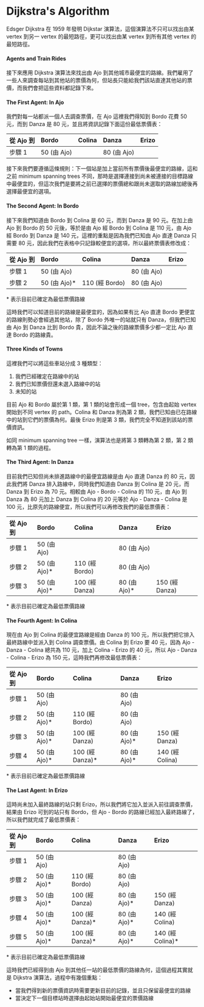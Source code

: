 # Dijkstra's Algorithm

Edsger Dijkstra 在 1959 年發明 Dijkstar 演算法，這個演算法不只可以找出由某 vertex 到另一 vertex 的最短路徑，更可以找出由某 vertex 到所有其他 vertex 的最短路徑。

#### Agents and Train Rides

接下來應用 Dijkstra 演算法來找出由 Ajo 到其他城市最便宜的路線。我們雇用了一些人來調查每站到其他站的票價為何，但站長只能給我們該站直達其他站的票價，而我們會把這些資料都記錄下來。

#### The First Agent: In Ajo

我們對每一站都派一個人去調查票價，在 Ajo 這裡我們得知到 Bordo 花費 50 元，而到 Danza 是 80 元，並且將資訊記錄下面這份最低票價表：

| 從 Ajo 到 | Bordo | Colina | Danza | Erizo |
| :--- | :--- | :--- | :--- | :--- |
| 步驟 1 | 50 \(由 Ajo\) |  | 80 \(由 Ajo\) |  |

接下來我們要遵循這條規則：下一個站是加上當前所有票價後最便宜的路線，這和之前 minimum spanning trees 不同，那時是選擇連接到尚未被連接的目標路線中最便宜的，但這次我們是要將之前已選擇的票價總和跟尚未選取的路線加總後再選擇最便宜的選項。

#### The Second Agent: In Bordo

接下來我們知道由 Bordo 到 Colina 是 60 元，而到 Danza 是 90 元。在加上由 Ajo 到 Bordo 的 50 元後，等於是由 Ajo 經 Bordo 到 Colina 是 110 元，由 Ajo 經 Bordo 到 Danza 是 140 元，這裡的重點是因為我們已知由 Ajo 直達 Danza 只需要 80 元，因此我們在表格中只記錄較便宜的選項，所以最終票價表修改成：

| 從 Ajo 到 | Bordo | Colina | Danza | Erizo |
| :--- | :--- | :--- | :--- | :--- |
| 步驟 1 | 50 \(由 Ajo\) |  | 80 \(由 Ajo\) |  |
| 步驟 2 | 50 \(由 Ajo\)\* | 110 \(經 Bordo\) | 80 \(由 Ajo\) |  |

\* 表示目前已確定為最低票價路線

這時我們可以知道目前的路線是最便宜的，因為如果有比 Ajo 直達 Bordo 更便宜的路線則勢必會經過其他站，除了 Bordo 外唯一的站就只有 Danza，但我們已知由 Ajo 到 Danza 比到 Bordo 貴，因此不論之後的路線票價多少都一定比 Ajo 直達 Bordo 的路線貴。

#### Three Kinds of Towns

這裡我們可以將這些車站分成 3 種類型：

1. 我們已經確定在路線中的站
2. 我們已知票價但還未選入路線中的站
3. 未知的站

目前 Ajo 和 Bordo 屬於第 1 類，第 1 類的站會形成一個 tree，包含由起始 vertex 開始到不同 vertex 的 path。Colina 和 Danza 則為第 2 類，我們已知由已在路線中的站到它們的票價為何。最後 Erizo 則是第 3 類，我們完全不知道到該站的票價資訊。

如同 minimum spanning tree 一樣，演算法也是將第 3 類轉為第 2 類，第 2 類轉為第 1 類的過程。

#### The Third Agent: In Danza

目前我們已知但尚未排進路線中的最便宜路線是由 Ajo 直達 Danza 的 80 元，因此我們將 Danza 排入路線中，同時我們知道由 Danza 到 Colina 是 20 元，而 Danza 到 Erizo 為 70 元。相較由 Ajo - Bordo - Colina 的 110 元，由 Ajo 到 Danza 為 80 元加上 Danza 到 Colina 的 20 元等於 Ajo - Danza - Colina 是 100 元，比原先的路線便宜，所以我們可以再修改我們的最低票價表：

| 從 Ajo 到 | Bordo | Colina | Danza | Erizo |
| :--- | :--- | :--- | :--- | :--- |
| 步驟 1 | 50 \(由 Ajo\) |  | 80 \(由 Ajo\) |  |
| 步驟 2 | 50 \(由 Ajo\)\* | 110 \(經 Bordo\) | 80 \(由 Ajo\) |  |
| 步驟 3 | 50 \(由 Ajo\)\* | 100 \(經 Danza\) | 80 \(由 Ajo\)\* | 150 \(經 Danza\) |

\* 表示目前已確定為最低票價路線

#### The Fourth Agent: In Colina

現在由 Ajo 到 Colina 的最便宜路線是經由 Danza 的 100 元，所以我們把它排入最終路線中並派入到 Colina 調查票價。由 Colina 到 Erizo 要 40 元，因為 Ajo - Danza - Colina 總共為 110 元，加上 Colina - Erizo 的 40 元，所以 Ajo - Danza - Colina - Erizo 為 150 元，這時我們再修改最低票價表：

| 從 Ajo 到 | Bordo | Colina | Danza | Erizo |
| :--- | :--- | :--- | :--- | :--- |
| 步驟 1 | 50 \(由 Ajo\) |  | 80 \(由 Ajo\) |  |
| 步驟 2 | 50 \(由 Ajo\)\* | 110 \(經 Bordo\) | 80 \(由 Ajo\) |  |
| 步驟 3 | 50 \(由 Ajo\)\* | 100 \(經 Danza\) | 80 \(由 Ajo\)\* | 150 \(經 Danza\) |
| 步驟 4 | 50 \(由 Ajo\)\* | 100 \(經 Danza\)\* | 80 \(由 Ajo\)\* | 140 \(經 Colina\) |

\* 表示目前已確定為最低票價路線

#### The Last Agent: In Erizo

這時尚未加入最終路線的站只剩 Erizo，所以我們將它加入並派入前往調查票價，結果由 Erizo 可到的站只有 Bordo，但 Ajo - Bordo 的路線已經加入最終路線了，所以我們就完成了最低票價表：

| 從 Ajo 到 | Bordo | Colina | Danza | Erizo |
| :--- | :--- | :--- | :--- | :--- |
| 步驟 1 | 50 \(由 Ajo\) |  | 80 \(由 Ajo\) |  |
| 步驟 2 | 50 \(由 Ajo\)\* | 110 \(經 Bordo\) | 80 \(由 Ajo\) |  |
| 步驟 3 | 50 \(由 Ajo\)\* | 100 \(經 Danza\) | 80 \(由 Ajo\)\* | 150 \(經 Danza\) |
| 步驟 4 | 50 \(由 Ajo\)\* | 100 \(經 Danza\)\* | 80 \(由 Ajo\)\* | 140 \(經 Colina\) |
| 步驟 5 | 50 \(由 Ajo\)\* | 100 \(經 Danza\)\* | 80 \(由 Ajo\)\* | 140 \(經 Colina\)\* |

\* 表示目前已確定為最低票價路線

這時我們已經得到由 Ajo 到其他任一站的最低票價的路線為何，這個過程其實就是 Dijkstra 演算法，過程中有幾個重點：

* 當我們得到新的票價資訊時需要更新目前的記錄，並且只保留最便宜的路線
* 當決定下一個目標站時選擇由起始站開始最便宜的票價路線

